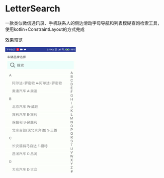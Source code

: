# LetterSearch
一款类似微信通讯录、手机联系人的侧边滑动字母导航和列表模糊查询检索工具，使用kotlin+ConstraintLayout的方式完成

效果预览

<img src="images/1.gif" width="45%" />